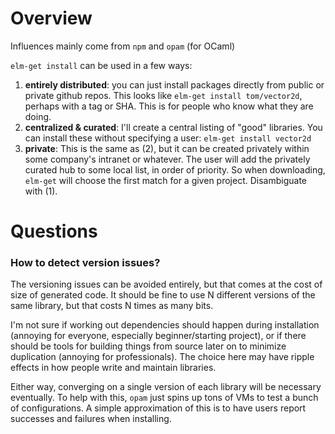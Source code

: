# Overview

Influences mainly come from `npm` and `opam` (for OCaml)

`elm-get install` can be used in a few ways:

 1. **entirely distributed**: you can just install packages directly from public
    or private github repos. This looks like `elm-get install tom/vector2d`,
    perhaps with a tag or SHA. This is for people who know what they are doing.
 2. **centralized & curated**: I'll create a central listing of "good" libraries.
    You can install these without specifying a user: `elm-get install vector2d`
 3. **private**: This is the same as (2), but it can be created privately within
    some company's intranet or whatever. The user will add the privately curated hub to
    some local list, in order of priority. So when downloading, `elm-get` will choose
    the first match for a given project. Disambiguate with (1).

# Questions

### How to detect version issues?

The versioning issues can be avoided entirely, but that comes at the cost of size of
generated code. It should be fine to use N different versions of the same library, but
that costs N times as many bits.

I'm not sure if working out dependencies should happen during installation
(annoying for everyone, especially beginner/starting project), or if there
should be tools for building things from source later on to minimize
duplication (annoying for professionals). The choice here may have ripple effects
in how people write and maintain libraries.

Either way, converging on a single version of each library will be
necessary eventually. To help with this, `opam` just spins up tons of
VMs to test a bunch of configurations. A simple approximation of this
is to have users report successes and failures when installing.
